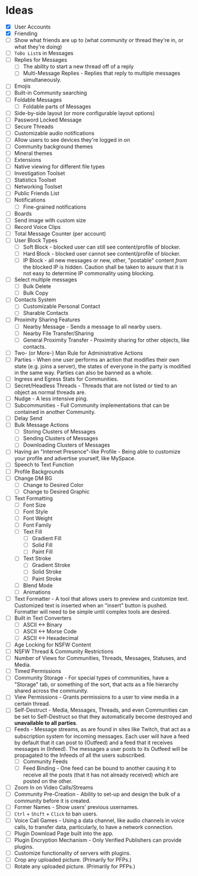 # Ideas
- [x] User Accounts
- [x] Friending
- [ ] Show what friends are up to (what community or thread they're in, or what they're doing)
- [ ] `ToDo List`s in Messages
- [ ] Replies for Messages
  - [ ] The ability to start a new thread off of a reply
  - [ ] Multi-Message Replies - Replies that reply to multiple messages simultaneously.
- [ ] Emojis
- [ ] Built-in Community searching
- [ ] Foldable Messages
  - [ ] Foldable parts of Messages
- [ ] Side-by-side layout (or more configurable layout options)
- [ ] Password Locked Message
- [ ] Secure Threads
- [ ] Customizable audio notifications
- [ ] Allow users to see devices they're logged in on
- [ ] Community background themes
- [ ] Mineral themes
- [ ] Extensions
- [ ] Native viewing for different file types
- [ ] Investigation Toolset
- [ ] Statistics Toolset
- [ ] Networking Toolset
- [ ] Public Friends List
- [ ] Notifications
  - [ ] Fine-grained notifications
- [ ] Boards
- [ ] Send image with custom size
- [ ] Record Voice Clips
- [ ] Total Message Counter (per account)
- [ ] User Block Types
  - [ ] Soft Block - blocked user can still see content/profile of blocker.
  - [ ] Hard Block - blocked user cannot see content/profile of blocker.
  - [ ] IP Block - all new messages or new, other, "postable" content *from* the blocked IP is hidden. Caution shall be taken to assure that it is not easy to determine IP commonality using blocking.
- [ ] Select multiple messages
  - [ ] Bulk Delete
  - [ ] Bulk Copy
- [ ] Contacts System
  - [ ] Customizable Personal Contact
  - [ ] Sharable Contacts
- [ ] Proximity Sharing Features
  - [ ] Nearby Message - Sends a message to all nearby users.
  - [ ] Nearby File Transfer/Sharing
  - [ ] General Proximity Transfer - Proximity sharing for other objects, like contacts.
- [ ] Two- (or More-) Man Rule for Administrative Actions
- [ ] Parties - When one user performs an action that modifies their own state (e.g. joins a server), the states of everyone in the party is modified in the same way. Parties can also be banned as a whole.
- [ ] Ingress and Egress Stats for Communities.
- [ ] Secret/Headless Threads - Threads that are not listed or tied to an object as normal threads are.
- [ ] Nudge - A less intensive ping.
- [ ] Subcommunities - Full Community implementations that can be contained in another Community.
- [ ] Delay Send
- [ ] Bulk Message Actions
  - [ ] Storing Clusters of Messages
  - [ ] Sending Clusters of Messages
  - [ ] Downloading Clusters of Messages
- [ ] Having an "Internet Presence"-like Profile - Being able to customize your profile and advertise yourself, like MySpace.
- [ ] Speech to Text Function
- [ ] Profile Backgrounds
- [ ] Change DM BG
  - [ ] Change to Desired Color
  - [ ] Change to Desired Graphic
- [ ] Text Formatting
  - [ ] Font Size
  - [ ] Font Style
  - [ ] Font Weight
  - [ ] Font Family
  - [ ] Text Fill
    - [ ] Gradient Fill
    - [ ] Solid Fill
    - [ ] Paint Fill
  - [ ] Text Stroke
    - [ ] Gradient Stroke
    - [ ] Solid Stroke
    - [ ] Paint Stroke
  - [ ] Blend Mode
  - [ ] Animations
- [ ] Text Formatter - A tool that allows users to preview and customize text. Customized text is inserted when an "insert" button is pushed. Formatter will need to be simple until complex tools are desired.
- [ ] Built in Text Converters
  - [ ] ASCII <-> Binary
  - [ ] ASCII <-> Morse Code
  - [ ] ASCII <-> Hexadecimal
- [ ] Age Locking for NSFW Content
- [ ] NSFW Thread & Community Restrictions
- [ ] Number of Views for Communities, Threads, Messages, Statuses, and Media.
- [ ] Timed Permissions
- [ ] Community Storage - For special types of communities, have a "Storage" tab, or something of the sort, that acts as a file hierarchy shared across the community.
- [ ] View Permissions - Grants permissions to a user to view media in a certain thread.
- [ ] Self-Destruct - Media, Messages, Threads, and even Communities can be set to Self-Destruct so that they automatically become destroyed and **unavailable to all parties**.
- [ ] Feeds - Message streams, as are found in sites like Twitch, that act as a subscription system for incoming messages. Each user will have a feed by default that it can post to (Outfeed) and a feed that it receives messages in (Infeed). The messages a user posts to its Outfeed will be propagated to the Infeeds of all the users subscribed.
  - [ ] Community Feeds
  - [ ] Feed Binding - One feed can be bound to another causing it to receive all the posts (that it has not already received) which are posted on the other.
- [ ] Zoom In on Video Calls/Streams
- [ ] Community Pre-Creation - Ability to set-up and design the bulk of a community before it is created.
- [ ] Former Names - Show users' previous usernames.
- [ ] `Ctrl` + `Shift` + `Click` to ban users.
- [ ] Voice Call Games - Using a data channel, like audio channels in voice calls, to transfer data, particularly, to have a network connection.
- [ ] Plugin Download Page built into the app.
- [ ] Plugin Encryption Mechanism - Only Verified Publishers can provide plugins.
- [ ] Customize functionality of servers with plugins.
- [ ] Crop any uploaded picture. (Primarily for PFPs.)
- [ ] Rotate any uploaded picture. (Primarily for PFPs.)
